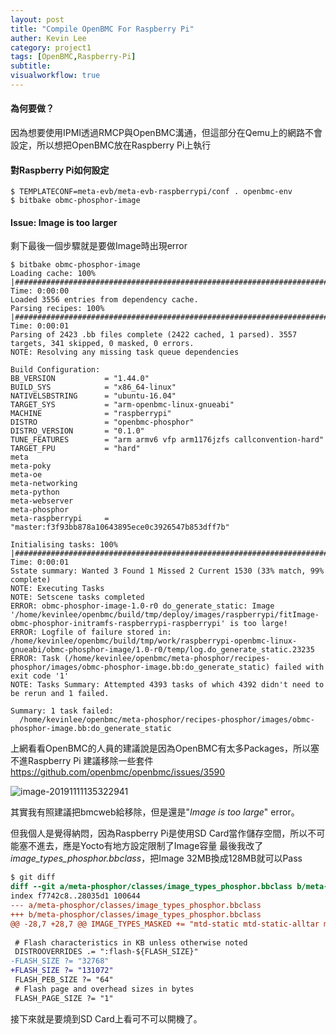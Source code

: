 ```yaml
---
layout: post
title: "Compile OpenBMC For Raspberry Pi"
auther: Kevin Lee
category: project1
tags: [OpenBMC,Raspberry-Pi]
subtitle:
visualworkflow: true
---
```


#### 為何要做？

因為想要使用IPMI透過RMCP與OpenBMC溝通，但這部分在Qemu上的網路不會設定，所以想把OpenBMC放在Raspberry Pi上執行

#### 對Raspberry Pi如何設定

```
$ TEMPLATECONF=meta-evb/meta-evb-raspberrypi/conf . openbmc-env
$ bitbake obmc-phosphor-image
```

#### Issue: Image is too larger

剩下最後一個步驟就是要做Image時出現error

```
$ bitbake obmc-phosphor-image
Loading cache: 100% |##################################################################################################################################| Time: 0:00:00
Loaded 3556 entries from dependency cache.
Parsing recipes: 100% |################################################################################################################################| Time: 0:00:01
Parsing of 2423 .bb files complete (2422 cached, 1 parsed). 3557 targets, 341 skipped, 0 masked, 0 errors.
NOTE: Resolving any missing task queue dependencies

Build Configuration:
BB_VERSION           = "1.44.0"
BUILD_SYS            = "x86_64-linux"
NATIVELSBSTRING      = "ubuntu-16.04"
TARGET_SYS           = "arm-openbmc-linux-gnueabi"
MACHINE              = "raspberrypi"
DISTRO               = "openbmc-phosphor"
DISTRO_VERSION       = "0.1.0"
TUNE_FEATURES        = "arm armv6 vfp arm1176jzfs callconvention-hard"
TARGET_FPU           = "hard"
meta                 
meta-poky            
meta-oe              
meta-networking      
meta-python          
meta-webserver       
meta-phosphor        
meta-raspberrypi     = "master:f3f93bb878a10643895ece0c3926547b853dff7b"

Initialising tasks: 100% |#############################################################################################################################| Time: 0:00:01
Sstate summary: Wanted 3 Found 1 Missed 2 Current 1530 (33% match, 99% complete)
NOTE: Executing Tasks
NOTE: Setscene tasks completed
ERROR: obmc-phosphor-image-1.0-r0 do_generate_static: Image '/home/kevinlee/openbmc/build/tmp/deploy/images/raspberrypi/fitImage-obmc-phosphor-initramfs-raspberrypi-raspberrypi' is too large!
ERROR: Logfile of failure stored in: /home/kevinlee/openbmc/build/tmp/work/raspberrypi-openbmc-linux-gnueabi/obmc-phosphor-image/1.0-r0/temp/log.do_generate_static.23235
ERROR: Task (/home/kevinlee/openbmc/meta-phosphor/recipes-phosphor/images/obmc-phosphor-image.bb:do_generate_static) failed with exit code '1'
NOTE: Tasks Summary: Attempted 4393 tasks of which 4392 didn't need to be rerun and 1 failed.

Summary: 1 task failed:
  /home/kevinlee/openbmc/meta-phosphor/recipes-phosphor/images/obmc-phosphor-image.bb:do_generate_static
```

上網看看OpenBMC的人員的建議說是因為OpenBMC有太多Packages，所以塞不進Raspberry Pi
建議移除一些套件
https://github.com/openbmc/openbmc/issues/3590

![image-20191111135322941]({{site.baseurl}}/img/image-20191111135322941.png)

其實我有照建議把bmcweb給移除，但是還是"*Image is too large*" error。

但我個人是覺得納悶，因為Raspberry Pi是使用SD Card當作儲存空間，所以不可能塞不進去，應是Yocto有地方設定限制了Image容量
最後我改了*image_types_phosphor.bbclass*，把Image 32MB換成128MB就可以Pass

```diff
$ git diff
diff --git a/meta-phosphor/classes/image_types_phosphor.bbclass b/meta-phosphor/classes/image_types_phosphor.bbclass
index f7742c8..28035d1 100644
--- a/meta-phosphor/classes/image_types_phosphor.bbclass
+++ b/meta-phosphor/classes/image_types_phosphor.bbclass
@@ -28,7 +28,7 @@ IMAGE_TYPES_MASKED += "mtd-static mtd-static-alltar mtd-static-tar mtd-ubi mtd-u
 
 # Flash characteristics in KB unless otherwise noted
 DISTROOVERRIDES .= ":flash-${FLASH_SIZE}"
-FLASH_SIZE ?= "32768"
+FLASH_SIZE ?= "131072"
 FLASH_PEB_SIZE ?= "64"
 # Flash page and overhead sizes in bytes
 FLASH_PAGE_SIZE ?= "1"
```

接下來就是要燒到SD Card上看可不可以開機了。

